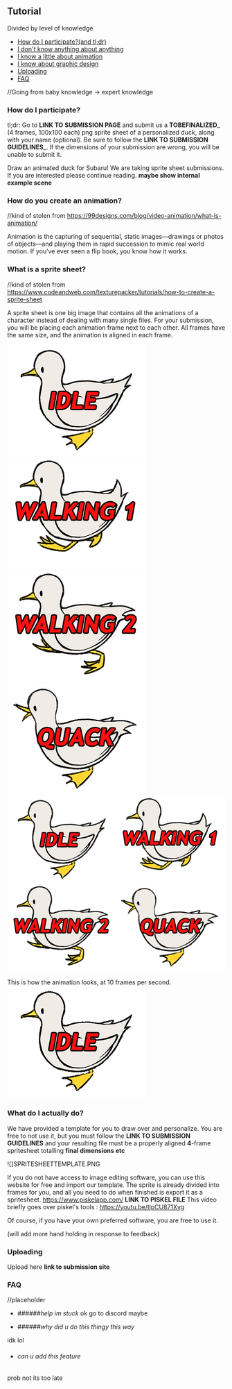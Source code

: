 ## Tutorial

Divided by level of knowledge
* [How do I participate?(and tl;dr)](#how-do-i-participate-tldr)
* [I don't know anything about anything](#how-do-you-create-an-animation)
* [I know a little about animation](#what-is-a-sprite-sheet)
* [I know about graphic design](#what-do-i-actually-do)
* [Uploading](#uploading)
* [FAQ](#faq)

//Going from baby knowledge -> expert knowledge
### How do I participate?
tl;dr: Go to __LINK TO SUBMISSION PAGE__ and submit us a __TOBEFINALIZED___  (4 frames, 100x100 each) png sprite sheet of a personalized duck, along with your name (optional). Be sure to follow the __LINK TO SUBMISSION GUIDELINES___. If the dimensions of your submission are wrong, you will be unable to submit it.

Draw an animated duck for Subaru! We are taking sprite sheet submissions. If you are interested please continue reading.
__maybe show internal example scene__


### How do you create an animation?
//kind of stolen from https://99designs.com/blog/video-animation/what-is-animation/

Animation is the capturing of sequential, static images—drawings or photos of objects—and playing them in rapid succession to mimic real world motion. If you’ve ever seen a flip book, you know how it works.


### What is a sprite sheet?
//kind of stolen from https://www.codeandweb.com/texturepacker/tutorials/how-to-create-a-sprite-sheet

A sprite sheet is one big image that contains all the animations of a character instead of dealing with many single files.
For your submission, you will be placing each animation frame next to each other. All frames have the same size, and the animation is aligned in each frame.

![frame1.png](frame1.png) ![frame2.png](frame2.png) ![frame3.png](frame3.png) ![frame4.png](frame4.png)
![spritesheet.png](spritesheet.png)

This is how the animation looks, at 10 frames per second.
![](example.gif)

### What do I actually do?
We have provided a template for you to draw over and personalize. You are free to not use it, but you must follow the __LINK TO SUBMISSION GUIDELINES__ and your resulting file must be a properly aligned __4__-frame spritesheet totalling __final dimensions etc__

![]SPRITESHEETTEMPLATE.PNG

If you do not have access to image editing software, you can use this website for free and import our template. The sprite is already divided into frames for you, and all you need to do when finished is export it as a spritesheet. https://www.piskelapp.com/
__LINK TO PISKEL FILE__
This video briefly goes over piskel's tools : https://youtu.be/tlpCU871Xyg

Of course, if you have your own preferred software, you are free to use it.

(will add more hand holding in response to feedback)

### Uploading
Upload here __link to submission site__

### FAQ
//placeholder

- ######*help im stuck*
ok go to discord maybe


- ######*why did u do this thingy this way*

idk lol

- ###### *can u add this feature*

prob not its too late
